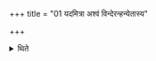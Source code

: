 +++
title = "01 यदमित्रा अश्वं विन्देरन्हन्येतास्य"

+++

<details><summary>थिते</summary>

यदमित्रा अश्वं विन्देरन्हन्येतास्य यज्ञः १
</details>
